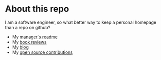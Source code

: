 # About this repo

I am a software engineer, so what better way to keep a personal homepage than a repo on github?

- My [manager's readme](manager_readme.md)
- My [book reviews](book_reviews.md)
- My [blog](./blog/README.md)
- My [open source contributions](./open_source_contributions.md)
